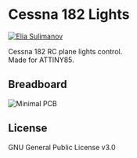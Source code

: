 # Cessna 182 Lights

[![Elia Sulimanov](https://image.ibb.co/mBx97A/powerd-by-Elia-Sulimanov.jpg)](https://www.linkedin.com/in/elia-sulimanov/)

Cessna 182 RC plane lights control.  
Made for ATTINY85.

## Breadboard
![Minimal PCB](https://i.ibb.co/0MRKQrC/cessna-lights-small-pcb.jpg)

## License
GNU General Public License v3.0
